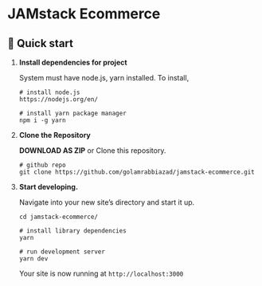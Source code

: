 # JAMstack Ecommerce

## 🚀 Quick start

1. **Install dependencies for project**

   System must have node.js, yarn installed. To install,

   ```shell
   # install node.js
   https://nodejs.org/en/

   # install yarn package manager
   npm i -g yarn
   ```

1. **Clone the Repository**

   **DOWNLOAD AS ZIP** or Clone this repository.

   ```shell
   # github repo
   git clone https://github.com/golamrabbiazad/jamstack-ecommerce.git
   ```

1. **Start developing.**

   Navigate into your new site’s directory and start it up.

   ```shell
   cd jamstack-ecommerce/

   # install library dependencies
   yarn

   # run development server
   yarn dev
   ```

   Your site is now running at `http://localhost:3000`
